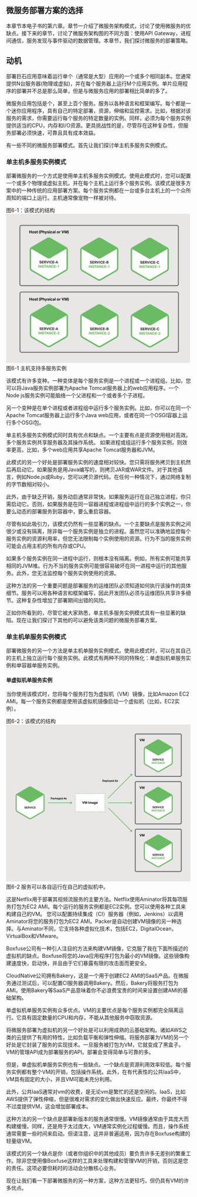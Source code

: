 ## 微服务部署方案的选择

本章节本电子书的第六章。章节一介绍了微服务架构模式，讨论了使用微服务的优缺点。接下来的章节，讨论了微服务架构图的不同方面：使用API Gateway，进程间通信，服务发现与事件驱动的数据管理。本章节，我们探讨微服务的部署策略。

## 动机
部署巨石应用意味着运行单个（通常是大型）应用的一个或多个相同副本。您通常提供N台服务器(物理或虚拟)，并在每个服务器上运行M个应用实例。单片应用程序的部署并不总是那么简单，但是与微服务应用的部署相比简单的多了。

微服务应用包括是个，甚至上百个服务。服务以各种语言和框架编写。每个都是一个迷你应用程序，具有自己的特定部署，资源，伸缩和监控需求。比如，根据对该服务的需求，你需要运行每个服务的特定数量的实例。同样，必须为每个服务实例提供适当的CPU，内存和I/O资源。更具挑战性的是，尽管存在这种复杂性，但服务部署必须快速，可靠且具有成本效益。

有一些不同的微服务部署模式。首先让我们探讨单主机多服务实例模式。

### 单主机多服务实例模式
部署微服务的一个方式是使用单主机多服务实例模式。使用此模式时，您可以配置一个或多个物理或虚拟主机，并在每个主机上运行多个服务实例。该模式是很多方案中的一种传统的应用部署方案。每个服务实例都在一台或多台主机上的一个众所周知的端口上运行。主机通常像宠物一样被对待。

图6-1：该模式的结构
![6-1](6-1.png)
图6-1 主机支持多服务实例

该模式有许多变种。一种变体是每个服务实例是一个进程或一个进程组。比如，您可以将Java服务实例部署为Apache Tomcat服务器上的web应用程序。一个Node js服务实例可能脑络一个父进程和一个或者多个子进程。

另一个变种是在单个进程或者进程组中运行多个服务实例。比如，你可以在同一个Apache Tomcat服务器上运行多个Java web应用，或者在同一个OSGI容器上运行多个OSGi包。

单主机多服务实例模式同时具有优点和缺点。一个主要有点是资源使用相对高效。多个服务实例共享服务器及其操作系统。 如果进程或组运行多个服务实例，则效率更高，比如，多个web应用共享Apache Tomcat服务器和JVM。

此模式的另一个好处是部署服务实例的速度相对较快。您只需将服务拷贝到主机然后再启动它。如果服务是用Java编写的，则拷贝JAR或WAR文件。对于其他语言，例如Node.js或Ruby，您可以拷贝源代码。在任何一种情况下，通过网络复制的字节数相对较小。

此外，由于缺乏开销，服务动启通常非常快。如果服务运行在自己独立进程，你只需启动它。否则，如果服务是在同一容器进程或进程组中运行的多个实例之一，你要么动态的部署服务到容器中，要么重启容器。

尽管有如此吸引力，该模式仍然有一些显著的缺点。一个主要缺点是服务实例之间很少或没有隔离，除非每一个服务实例是独立的进程。虽然您可以准确地监控每个服务实例的资源利用率，但您无法限制每个实例使用的资源。行为不当的服务实例可能会占用主机的所有内存或CPU。

如果多个服务实例在同一进程中运行，则根本没有隔离。例如，所有实例可能共享相同的JVM堆。行为不当的服务实例可能很容易破坏在同一进程中运行的其他服务。此外，您无法监控每个服务实例使用的资源。

这种方法的另一个重要问题是部署服务的运维团队必须知道如何执行该操作的具体细节。服务可以用各种语言和框架编写，因此开发团队必须与运维团队共享许多细节。这种复杂性增加了部署期间出错的风险。

正如你所看到的，尽管它被大家熟悉，单主机多服务实例模式具有一些显著的缺陷。现在让我们探讨下其他的可以避免该类问题的微服务部署方案。

### 单主机单服务实例模式

部署微服务的另一个方法是单主机单服务实例模式。使用此模式时，可以在其自己的主机上独立运行每个服务实例。此模式有两种不同的特殊化：单虚拟机单服务实例和单容器单服务实例。

#### 单虚拟机单服务实例
当你使用该模式时，您将每个服务打包为虚拟机（VM）镜像，比如Amazon EC2 AMI。每一个服务实例都是使用该虚拟机镜像启动一个虚拟机（比如，EC2实例）。

图6-2：该模式的结构
![6-2](6-2.png)
图6-2 服务可以各自运行在自己的虚拟机中。

这是Netflix用于部署其视频流服务的主要方法。Netflix使用Aminator将其每项服务打包为EC2 AMI。每个运行的服务实例都是EC2实例。您可以使用各种工具来构建自己的VM。 您可以配置持续集成（CI）服务器（例如，Jenkins）以调用Aminator将您的服务打包为EC2 AMI。Packer是自动创建VM镜像的另一种选择。与Aminator不同，它支持各种虚拟化技术，包括EC2，DigitalOcean，VirtualBox和VMware。

Boxfuse公司有一种引人注目的方法来构建VM镜像，它克服了我在下面所描述的虚拟机的缺点。Boxfuse将您的Java应用程序打包为最小的VM镜像。这些镜像构建速度快，启动快，并且由于它们暴露有限的攻击面而更安全。

CloudNative公司拥有Bakery，这是一个用于创建EC2 AMI的SaaS产品。在微服务通过测试后，可以配置CI服务器调用Bakery。然后，Bakery将服务打包为AMI。使用Bakery等SaaS产品意味着你不必浪费宝贵的时间来设置创建AMI的基础架构。

单虚拟机单服务实例有众多优点。VM的主要优点是每个服务实例都完全隔离运行。它具有固定数量的CPU和内存，不能从其他服务中窃取资源。

将微服务部署为虚拟机的另一个好处是可以利用成熟的云基础架构。诸如AWS之类的云提供了有用的特性，比如负载平衡和弹性伸缩。将服务部署为VM的另一个好处是它封装了服务的实现技术。一旦服务被打包为VM，它就变成了黑盒子。VM的管理API成为部署服务的API。部署会变得简单与可靠的多。

但是，单虚拟机单服务实例也有一些缺点。一个缺点是资源利用效率较低。每个服务实例都有整个VM的开销，包括操作系统。此外，在有代表性的公共IaaS中，VM具有固定的大小，并且VM可能未充分利用。

此外，公共IaaS通常对vm的收费，是无论vm是繁忙的还是空闲的。IaaS，比如AWS提供了弹性伸缩，但是很难对需求的变化做出快速反应。最终，你最终不得不过度提供VM，这会增加部署成本。

这种方法的另一个缺点是部署新版本的服务通常很慢。VM镜像通常由于其庞大而构建缓慢。同样，还是用于太过庞大，VM通常实例化过程缓慢。而且，操作系统通常需要一些时间来启动。但请注意，这并非普遍适用，因为存在Boxfuse构建的轻量级VM。

该模式的另一个缺点是你（或者你组织中的其他成员）要负责许多无差别的繁重工作。除非您使用像Boxfuse这样的工具来处理构建和管理VM的开销，否则这是您的责任。这项必要但耗时的活动会分散核心业务。

现在让我们看一下部署微服务的另一种方案，这种方法更轻巧，但仍具有VM的许多优点。

